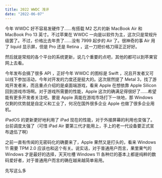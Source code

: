 ```yaml
---
title: 2022 WWDC 浅评
date: "2022-06-07"
---
```


今年 WWDC 好不容易发硬件了……有搭载 M2 芯片的新 MacBook Air 和 MacBook Pro 13 英寸。不过苹果在 WWDC 一向是以软件为主，这次只是常规升级罢了。不过，价格比去年贵了……没有 7999 起步的 Air 了。很神奇的事 Air 用了 liquid 显示屏，但是 Pro 还是 Retina ，这一刀把价格刀得正正好好。

然后就是常规的各个平台的系统更新，说几个重要的点吧，其他的都可以到苹果官网上去看。

今年发布会搞了很多 API ，正好今年 WWDC 的图标是 Swift ，况且开发者又可以线下参加活动，今年对开发的力度还是挺大的。这次居然提了 Metal 3，找了游戏开发者来，而且重点介绍的是桌面端游戏，看来 Apple 在想依靠 Apple Silicon 回到游戏市场啊。对于游戏所需要的性能，Apple 这次的确满足得很好了……希望能有更多开发者关注吧。要是 Apple 真能在游戏市场打下一块地，那 Windows 仅剩的优势就是自定义和工业了，何况在国外很多企业 Apple 也做了很多企业用机。

iPadOS 的更新更好地利用了 iPad 现在的性能，对于外接屏幕的利用也变强了。台前调度太强了（可惜 iPad Air 要第三代才能用上，手上的老一代设备要正式宣布退伍了啊）

之前一直有传闻的无密码化的确要来了，Apple 果然又是打头的，看来 Windows 11 需要 TPM 2.0 应该也和这个有关。说实话，对于普通用户而言，果里果气的 Windows 才是最好的选择，天天吐槽 Windows 11 各种烂的基本上都是纯粹的数码爱好者，对于普通用户而言的确在越来越简单易用。

先写这么多